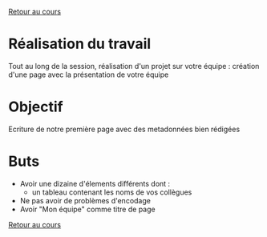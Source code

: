 [Retour au cours](../cours.md)

# Réalisation du travail

Tout au long de la session, réalisation d'un projet sur votre équipe : création d'une page avec la présentation de votre équipe

# Objectif

Ecriture de notre première page avec des metadonnées bien rédigées

# Buts

* Avoir une dizaine d'élements différents dont :
  - un tableau contenant les noms de vos collègues
* Ne pas avoir de problèmes d'encodage
* Avoir "Mon équipe" comme titre de page

[Retour au cours](../cours.md)
